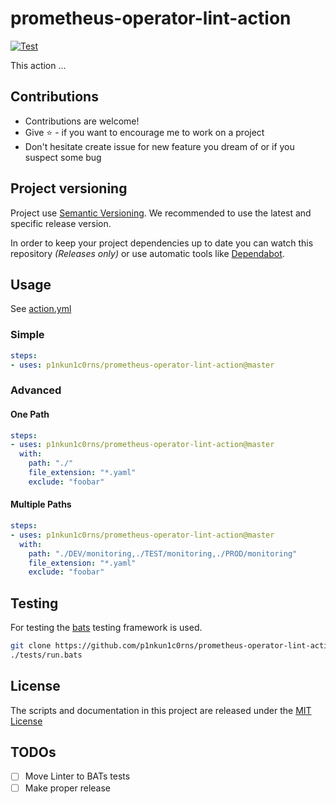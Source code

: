 # prometheus-operator-lint-action

[![Test](https://github.com/p1nkun1c0rns/prometheus-operator-lint-action/workflows/Test/badge.svg)](https://github.com/p1nkun1c0rns/prometheus-operator-lint-action/actions?query=workflow%3ATest)

This action ...

## Contributions

- Contributions are welcome!
- Give :star: - if you want to encourage me to work on a project
- Don't hesitate create issue for new feature you dream of or if you suspect some bug

## Project versioning

Project use [Semantic Versioning](https://semver.org/).
We recommended to use the latest and specific release version.

In order to keep your project dependencies up to date you can watch this repository *(Releases only)*
or use automatic tools like [Dependabot](https://dependabot.com/).

## Usage

See [action.yml](action.yml)

### Simple

```yml
steps:
- uses: p1nkun1c0rns/prometheus-operator-lint-action@master
```

### Advanced

#### One Path

```yml
steps:
- uses: p1nkun1c0rns/prometheus-operator-lint-action@master
  with:
    path: "./"
    file_extension: "*.yaml"
    exclude: "foobar"
```

#### Multiple Paths

```yml
steps:
- uses: p1nkun1c0rns/prometheus-operator-lint-action@master
  with:
    path: "./DEV/monitoring,./TEST/monitoring,./PROD/monitoring"
    file_extension: "*.yaml"
    exclude: "foobar"
```

## Testing

For testing the [bats](https://github.com/bats-core/bats-core#installation) testing framework is used.

```bash
git clone https://github.com/p1nkun1c0rns/prometheus-operator-lint-action.git
./tests/run.bats
```

## License

The scripts and documentation in this project are released under the [MIT License](LICENSE)

## TODOs

- [ ] Move Linter to BATs tests
- [ ] Make proper release
